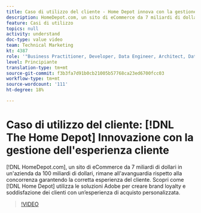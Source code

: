 ```yaml
---
title: Caso di utilizzo del cliente - Home Depot innova con la gestione dell'esperienza del cliente
description: HomeDepot.com, un sito di eCommerce da 7 miliardi di dollari in un'azienda da 100 miliardi di dollari, rimane all'avanguardia nella concorrenza garantendo la corretta esperienza del cliente. Scopri come Home Depot utilizza le soluzioni Adobe per creare brand loyalty e soddisfazione dei clienti con un’esperienza di acquisto personalizzata.
feature: Casi di utilizzo
topics: null
activity: understand
doc-type: value video
team: Technical Marketing
kt: 4387
role: '"Business Practitioner, Developer, Data Engineer, Architect, Data Architect, Administrator, Leader"'
level: Principiante
translation-type: tm+mt
source-git-commit: f3b3fa7d91b0cb21005b57768ca23ed6700fcc03
workflow-type: tm+mt
source-wordcount: '111'
ht-degree: 18%

---
```



# Caso di utilizzo del cliente: [!DNL The Home Depot] Innovazione con la gestione dell&#39;esperienza cliente

[!DNL HomeDepot.com], un sito di eCommerce da 7 miliardi di dollari in un&#39;azienda da 100 miliardi di dollari, rimane all&#39;avanguardia rispetto alla concorrenza garantendo la corretta esperienza del cliente. Scopri come [!DNL Home Depot] utilizza le soluzioni Adobe per creare brand loyalty e soddisfazione dei clienti con un’esperienza di acquisto personalizzata.

>[!VIDEO](https://video.tv.adobe.com/v/31506/?quality=12)
